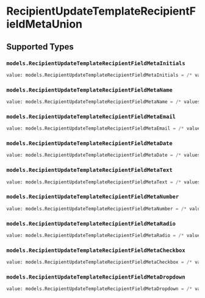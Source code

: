 # RecipientUpdateTemplateRecipientFieldMetaUnion


## Supported Types

### `models.RecipientUpdateTemplateRecipientFieldMetaInitials`

```python
value: models.RecipientUpdateTemplateRecipientFieldMetaInitials = /* values here */
```

### `models.RecipientUpdateTemplateRecipientFieldMetaName`

```python
value: models.RecipientUpdateTemplateRecipientFieldMetaName = /* values here */
```

### `models.RecipientUpdateTemplateRecipientFieldMetaEmail`

```python
value: models.RecipientUpdateTemplateRecipientFieldMetaEmail = /* values here */
```

### `models.RecipientUpdateTemplateRecipientFieldMetaDate`

```python
value: models.RecipientUpdateTemplateRecipientFieldMetaDate = /* values here */
```

### `models.RecipientUpdateTemplateRecipientFieldMetaText`

```python
value: models.RecipientUpdateTemplateRecipientFieldMetaText = /* values here */
```

### `models.RecipientUpdateTemplateRecipientFieldMetaNumber`

```python
value: models.RecipientUpdateTemplateRecipientFieldMetaNumber = /* values here */
```

### `models.RecipientUpdateTemplateRecipientFieldMetaRadio`

```python
value: models.RecipientUpdateTemplateRecipientFieldMetaRadio = /* values here */
```

### `models.RecipientUpdateTemplateRecipientFieldMetaCheckbox`

```python
value: models.RecipientUpdateTemplateRecipientFieldMetaCheckbox = /* values here */
```

### `models.RecipientUpdateTemplateRecipientFieldMetaDropdown`

```python
value: models.RecipientUpdateTemplateRecipientFieldMetaDropdown = /* values here */
```

